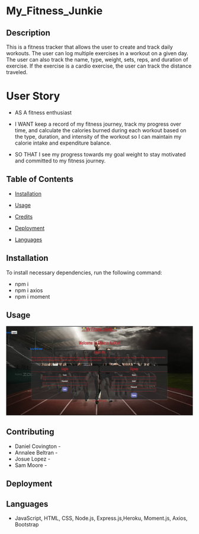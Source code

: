 # My_Fitness_Junkie

## Description
This is a fitness tracker that allows the user to create and track daily workouts. The user can log multiple exercises in a workout on a given day. The user can also track the name, type, weight, sets, reps, and duration of exercise. If the exercise is a cardio exercise, the user can track the distance traveled.

# User Story
* AS A fitness enthusiast​

* I WANT keep a record of my fitness journey, track my progress over time, and calculate the calories burned during each workout based on the type, duration, and intensity of the workout so I can maintain my calorie intake and expenditure balance.​

* SO THAT I see my progress towards my goal weight to stay motivated and committed to my fitness journey.​


## Table of Contents
* [Installation](#installation)

* [Usage](#usage)

* [Credits](#credits)

* [Deployment](#deployment)

* [Languages](#languages)

## Installation
To install necessary dependencies, run the following command:

* npm i
* npm i axios
* npm i moment

## Usage
![alt text](./Develop/public/css/readmeimg.png) 
<!-- this is where the screenshot of the image will be at -->

## Contributing
* Daniel Covington - 
* Annalee Beltran -
* Josue Lopez -
* Sam Moore - 

## Deployment
<!-- this is where the deplyment link will go -->

## Languages
* JavaScript, HTML, CSS, Node.js, Express.js,Heroku, Moment.js, Axios, Bootstrap




